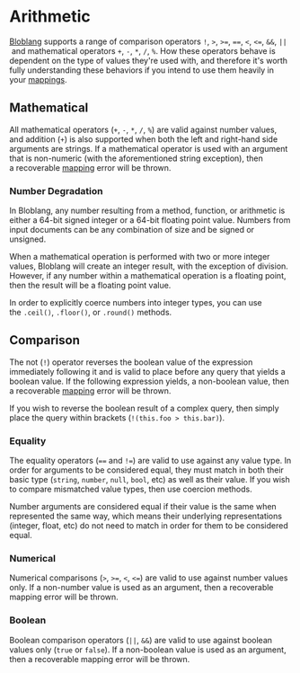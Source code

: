 # Arithmetic

[Bloblang](/resources/stacks/bento/bloblang/walkthrough) supports a range of comparison operators `!`, `>`, `>=`, `==`, `<`, `<=`, `&&`, `||` and mathematical operators `+`, `-`, `*`, `/`, `%`. How these operators behave is dependent on the type of values they're used with, and therefore it's worth fully understanding these behaviors if you intend to use them heavily in your [mappings](/resources/stacks/bento/components/processors/mapping).

## Mathematical

All mathematical operators (`+`, `-`, `*`, `/`, `%`) are valid against number values, and addition (`+`) is also supported when both the left and right-hand side arguments are strings. If a mathematical operator is used with an argument that is non-numeric (with the aforementioned string exception), then a recoverable [mapping](/resources/stacks/bento/components/processors/mapping) error will be thrown.

### **Number Degradation**

In Bloblang, any number resulting from a method, function, or arithmetic is either a 64-bit signed integer or a 64-bit floating point value. Numbers from input documents can be any combination of size and be signed or unsigned.

When a mathematical operation is performed with two or more integer values, Bloblang will create an integer result, with the exception of division. However, if any number within a mathematical operation is a floating point, then the result will be a floating point value.

In order to explicitly coerce numbers into integer types, you can use the `.ceil()`, `.floor()`, or `.round()` methods.

## Comparison

The not (`!`) operator reverses the boolean value of the expression immediately following it and is valid to place before any query that yields a boolean value. If the following expression yields, a non-boolean value, then a recoverable [mapping](/resources/stacks/bento/components/processors/mapping) error will be thrown.

If you wish to reverse the boolean result of a complex query, then simply place the query within brackets (`!(this.foo > this.bar)`).

### **Equality**

The equality operators (`==` and `!=`) are valid to use against any value type. In order for arguments to be considered equal, they must match in both their basic type (`string`, `number`, `null`, `bool`, etc) as well as their value. If you wish to compare mismatched value types, then use coercion methods.

Number arguments are considered equal if their value is the same when represented the same way, which means their underlying representations (integer, float, etc) do not need to match in order for them to be considered equal.

### **Numerical**

Numerical comparisons (`>`, `>=`, `<`, `<=`) are valid to use against number values only. If a non-number value is used as an argument, then a recoverable mapping error will be thrown.

### **Boolean**

Boolean comparison operators (`||`, `&&`) are valid to use against boolean values only (`true` or `false`). If a non-boolean value is used as an argument, then a recoverable mapping error will be thrown.